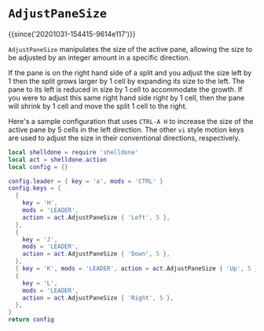 # `AdjustPaneSize`

{{since('20201031-154415-9614e117')}}

`AdjustPaneSize` manipulates the size of the active pane, allowing the
size to be adjusted by an integer amount in a specific direction.

If the pane is on the right hand side of a split and you adjust the size
left by 1 then the split grows larger by 1 cell by expanding its size to
the left.  The pane to its left is reduced in size by 1 cell to accommodate
the growth.   If you were to adjust this same right hand side right by 1 cell,
then the pane will shrink by 1 cell and move the split 1 cell to the right.

Here's a sample configuration that uses `CTRL-A H` to increase the size
of the active pane by 5 cells in the left direction.  The other `vi` style
motion keys are used to adjust the size in their conventional directions,
respectively.

```lua
local shelldone = require 'shelldone'
local act = shelldone.action
local config = {}

config.leader = { key = 'a', mods = 'CTRL' }
config.keys = {
  {
    key = 'H',
    mods = 'LEADER',
    action = act.AdjustPaneSize { 'Left', 5 },
  },
  {
    key = 'J',
    mods = 'LEADER',
    action = act.AdjustPaneSize { 'Down', 5 },
  },
  { key = 'K', mods = 'LEADER', action = act.AdjustPaneSize { 'Up', 5 } },
  {
    key = 'L',
    mods = 'LEADER',
    action = act.AdjustPaneSize { 'Right', 5 },
  },
}
return config
```
